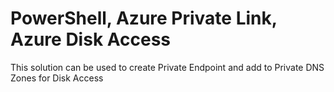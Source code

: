 # PowerShell, Azure Private Link, Azure Disk Access
This solution can be used to create Private Endpoint and add to Private DNS Zones for Disk Access
